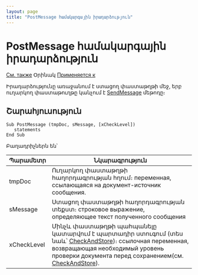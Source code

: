```yaml
---
layout: page
title: "PostMessage համակարգային իրադարձություն"
---
```


# PostMessage համակարգային իրադարձություն


[См. также](../scriptstproced.md) Օրինակ [Применяется к](../Defs/doc.md)


Իրադարձությունը առաջանում է ստացող փաստաթղթի մեջ, երբ ուղարկող փաստաթուղթը կանչում է [SendMessage](../Functions/ASDOC/SendMessage.md) մեթոդը։



## Շարահյուսություն

```as4x
Sub PostMessage (tmpDoc, sMessage, [xCheckLevel])
   statements
End Sub
```

Բաղադրիչներն են՝

| Պարամետր | Նկարագրություն |
|--|--|
| tmpDoc | Ուղարկող փաստաթղթի հաղորդագրության հղում։ переменная, ссылающаяся на документ-источник сообщения. |
| sMessage | Ստացող փաստաթղթի հաղորդագրության տեքստ։ строковое выражение, определяющее текст полученного сообщения |
| xCheckLevel | Մինչև փաստաթղթի պահպանելը կատարվում է պարտադիր ստուգում (տես նաև՝ [CheckAndStore](../Functions/ASDOC/CheckAndStore.md))։ ссылочная переменная, возвращающая необходимый уровень проверки документа перед сохранением(см. 	[CheckAndStore](../Functions/ASDOC/CheckAndStore.md)). |





